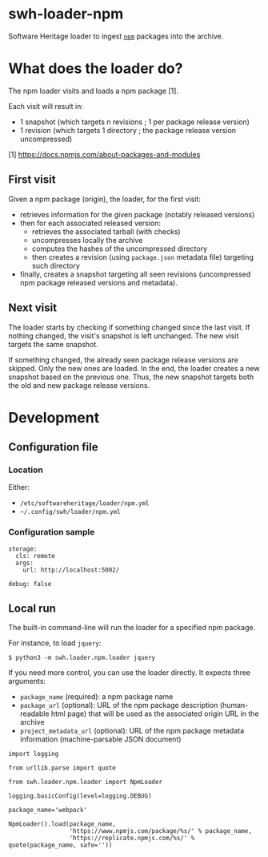 swh-loader-npm
==============

Software Heritage loader to ingest [`npm`](https://www.npmjs.com/) packages into the archive.

# What does the loader do?

The npm loader visits and loads a npm package [1].

Each visit will result in:
- 1 snapshot (which targets n revisions ; 1 per package release version)
- 1 revision (which targets 1 directory ; the package release version uncompressed)

[1] https://docs.npmjs.com/about-packages-and-modules

## First visit

Given a npm package (origin), the loader, for the first visit:

- retrieves information for the given package (notably released versions)
- then for each associated released version:
  - retrieves the associated tarball (with checks)
  - uncompresses locally the archive
  - computes the hashes of the uncompressed directory
  - then creates a revision (using ``package.json`` metadata file) targeting such directory
- finally, creates a snapshot targeting all seen revisions (uncompressed npm package released versions and metadata).

## Next visit

The loader starts by checking if something changed since the last visit. If nothing changed, the visit's snapshot is left unchanged. The new visit targets the same snapshot.

If something changed, the already seen package release versions are skipped. Only the new ones are loaded. In the end, the loader creates a new snapshot based on the previous one. Thus, the new snapshot targets both the old and new package release versions.

# Development

## Configuration file

### Location

Either:
- `/etc/softwareheritage/loader/npm.yml`
- `~/.config/swh/loader/npm.yml`

### Configuration sample

```lang=yaml
storage:
  cls: remote
  args:
    url: http://localhost:5002/

debug: false
```

## Local run

The built-in command-line will run the loader for a specified npm package.

For instance, to load `jquery`:
```lang=bash
$ python3 -m swh.loader.npm.loader jquery
```

If you need more control, you can use the loader directly. It expects
three arguments:
- `package_name` (required): a npm package name
- `package_url` (optional): URL of the npm package description (human-readable html page) that will be used as the associated origin URL in the archive
- `project_metadata_url` (optional): URL of the npm package metadata information (machine-parsable JSON document)

```lang=python
import logging

from urllib.parse import quote

from swh.loader.npm.loader import NpmLoader

logging.basicConfig(level=logging.DEBUG)

package_name='webpack'

NpmLoader().load(package_name,
                 'https://www.npmjs.com/package/%s/' % package_name,
                 'https://replicate.npmjs.com/%s/' % quote(package_name, safe=''))
```